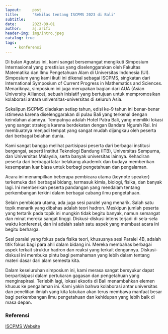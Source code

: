 ```yaml
---
layout:     post
title:      "Sekilas tentang ISCPMS 2023 di Bali"
subtitle:   
date:       2023-09-01
author:     aj.arifi
header-img: img/intro.jpeg
catalog: true
tags:
    - konferensi
---
```


Di bulan Agustus ini, kami sangat bersemangat mengikuti Simposium Internasional yang prestisius 
yang diselenggarakan oleh Fakultas Matematika dan Ilmu Pengetahuan Alam di Universitas Indonesia (UI). 
Simposium yang kami ikuti ini dikenal sebagai ISCPMS, singkatan dari International Symposium 
of Current Progress in Mathematics and Sciences. Menariknya, simposium ini juga merupakan bagian 
dari AUA (Asian University Alliance), sebuah inisiatif yang bertujuan untuk mempromosikan 
kolaborasi antara universitas-universitas di seluruh Asia.

Sekalipun ISCPMS diadakan setiap tahun, edisi ke-9 tahun ini benar-benar istimewa karena 
diselenggarakan di pulau Bali yang terkenal dengan keindahan alamnya. Tempatnya adalah Hotel Patra Bali, 
yang memiliki lokasi yang sangat strategis karena berdekatan dengan Bandara Ngurah Rai. 
Ini membuatnya menjadi tempat yang sangat mudah dijangkau oleh peserta dari berbagai belahan dunia.

Kami sangat bangga melihat partisipasi peserta dari berbagai institusi bergengsi, seperti 
Institut Teknologi Bandung (ITB), Universitas Sempurna, dan Universitas Malaysia, serta 
banyak universitas lainnya. Kehadiran peserta dari berbagai latar belakang akademik dan budaya 
memberikan kesempatan luar biasa untuk berbagi pengetahuan dan pengalaman.

Acara ini menampilkan beberapa pembicara utama (keynote speaker) terkemuka dari berbagai bidang, 
termasuk kimia, biologi, fisika, dan banyak lagi. Ini memberikan peserta pandangan yang mendalam 
tentang perkembangan terkini dalam berbagai cabang ilmu pengetahuan.

Selain pembicara utama, ada juga sesi paralel yang menarik. Salah satu topik menarik 
yang dibahas adalah teori hadron. Meskipun jumlah peserta yang tertarik pada topik ini 
mungkin tidak begitu banyak, namun semangat dan minat mereka sangat tinggi. 
Diskusi-diskusi intens terjadi di sela-sela waktu konferensi, dan ini adalah salah 
satu aspek yang membuat acara ini begitu berharga.

Sesi paralel yang fokus pada fisika teori, khususnya sesi Paralel 4B, adalah titik 
fokus bagi para ahli dalam bidang ini. Mereka membahas berbagai aspek terkait struktur 
hadron dan reaksi yang terkait dengannya. Diskusi-diskusi ini membuka pintu bagi pemahaman 
yang lebih dalam tentang materi dasar dari alam semesta kita.

Dalam keseluruhan simposium ini, kami merasa sangat bersyukur dapat berpartisipasi dalam 
pertukaran gagasan dan pengetahuan yang menginspirasi. Terlebih lagi, lokasi eksotis di 
Bali menambahkan elemen khusus ke pengalaman ini. Kami yakin bahwa kolaborasi antar universitas 
dan penelitian ilmiah yang kita lakukan akan terus membawa manfaat besar bagi perkembangan 
ilmu pengetahuan dan kehidupan yang lebih baik di masa depan.

### Referensi

[ISCPMS Website](https://iscpms.ui.ac.id)
